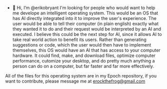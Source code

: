 - 👋 Hi, I’m @erikobryant
I'm looking for people who would want to help me develope an intelligent operating system.
This would be an OS that has AI directly integrated into it to improve the user's experience.
The user would be able to tell their computer (in plain english) exactly what they wanted it to do and their request would be interpreted by an AI and executed.
I believe this could be the next step for AI, since it allows AI to take real world action to benefit its users.
Rather than generating suggestions or code, which the user would then have to implement themselves, this OS would have an AI that has access to your computer hardware.
It could find, make, and download files, optimize computer performance, cutomize your desktop, and do pretty much anything a person can do on a computer, but far faster and far more effectively.

All of the files for this operating system are in my Epoch repository, if you want to contribute, please message me at erockthefrog@gmail.com

